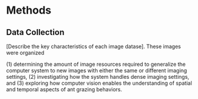 # Methods

## Data Collection

[Describe the key characteristics of each image datase]. These images were organized 


(1) determining the amount of image resources required to generalize the computer system to new images with either the same or different imaging settings, (2) investigating how the system handles dense imaging settings, and (3) exploring how computer vision enables the understanding of spatial and temporal aspects of ant grazing behaviors.